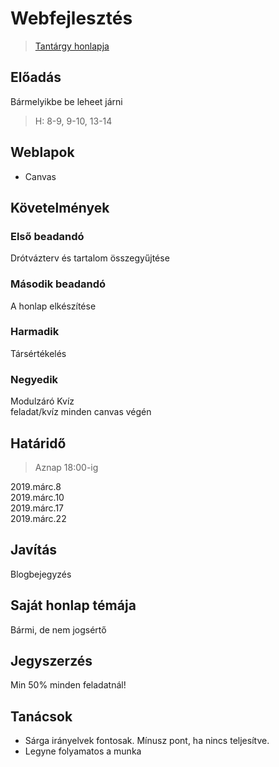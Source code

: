 # Webfejlesztés

> [Tantárgy honlapja](http://webfejlesztes.elte.hu/a-kurzusrol/kovetelmenyek/)

## Előadás

Bármelyikbe be leheet járni

> H: 8-9, 9-10, 13-14

## Weblapok

 * Canvas

## Követelmények

### Első beadandó

Drótvázterv és tartalom összegyűjtése

### Második beadandó

A honlap elkészítése

### Harmadik

Társértékelés

### Negyedik

Modulzáró Kvíz\
feladat/kvíz minden canvas végén

## Határidő

> Aznap 18:00-ig

2019.márc.8\
2019.márc.10\
2019.márc.17\
2019.márc.22

## Javítás

Blogbejegyzés

## Saját honlap témája

Bármi, de nem jogsértő

## Jegyszerzés

Min 50% minden feladatnál!

## Tanácsok

* Sárga irányelvek fontosak. Mínusz pont, ha nincs teljesítve.
* Legyne folyamatos a munka